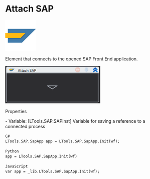 # Attach SAP

![](<../../../.gitbook/assets/0 (2).png>)

Element that connects to the opened SAP Front End application.

![](<../../../.gitbook/assets/1 (59).png>)

Properties

&#x20;\- Variable: \[LTools.SAP.SAPInst] Variable for saving a reference to a connected process

```
C#
LTools.SAP.SapApp app = LTools.SAP.SapApp.Init(wf);

Python
app = LTools.SAP.SapApp.Init(wf)

JavaScript
var app = _lib.LTools.SAP.SapApp.Init(wf);
```
